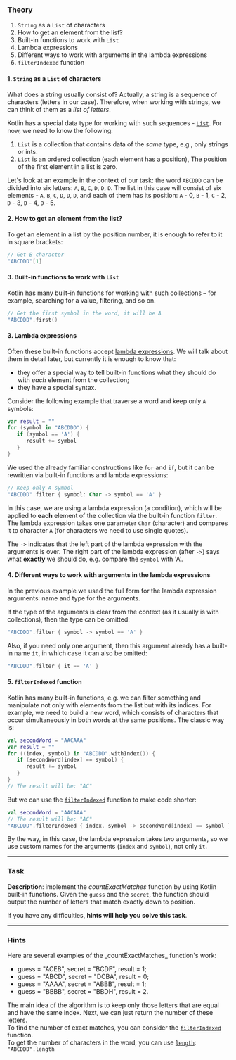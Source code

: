 ### Theory

1. `String` as a `List` of characters
2. How to get an element from the list?
3. Built-in functions to work with `List`
4. Lambda expressions
5. Different ways to work with arguments in the lambda expressions
6. `filterIndexed` function

#### 1. `String` as a `List` of characters

What does a string usually consist of?
Actually, a string is a sequence of characters (letters in our case).
Therefore, when working with strings, we can think of them as a _list of letters_.

Kotlin has a special data type for working with such sequences - [`List`](https://kotlinlang.org/api/latest/jvm/stdlib/kotlin.collections/-list/).
For now, we need to know the following:
1) `List` is a collection that contains data of the _same_ type, e.g., only strings or ints.
3) `List` is an ordered collection (each element has a position),
   The position of the first element in a list is zero.

Let's look at an example in the context of our task:
the word `ABCDDD` can be divided into six letters: `A`, `B`, `C`, `D`, `D`, `D`.
The list in this case will consist of six elements - `A`, `B`, `C`, `D`, `D`, `D`,
and each of them has its position: `A` - 0, `B` - 1, `C` - 2, `D` - 3, `D` - 4, `D` - 5.

#### 2. How to get an element from the list?

To get an element in a list by the position number,
it is enough to refer to it in square brackets:
```kotlin
// Get B character
"ABCDDD"[1]
```

#### 3. Built-in functions to work with `List`

Kotlin has many built-in functions for working with such collections –
for example, searching for a value, filtering, and so on.
```kotlin
// Get the first symbol in the word, it will be A
"ABCDDD".first()
```

#### 3. Lambda expressions

Often these built-in functions accept [lambda expressions](https://kotlinlang.org/docs/lambdas.html#lambda-expressions-and-anonymous-functions).
We will talk about them in detail later, but currently it is enough to know that:
- they offer a special way to tell built-in functions what they should do with _each_ 
element from the collection;
- they have a special syntax.

Consider the following example that traverse a word and keep only `A` symbols:
```kotlin
var result = ""
for (symbol in "ABCDDD") {
   if (symbol == 'A') {
      result += symbol
   }
}
```

We used the already familiar constructions like `for` and `if`, but it can be rewritten via built-in functions and lambda expressions:

```kotlin
// Keep only A symbol
"ABCDDD".filter { symbol: Char -> symbol == 'A' }
```
In this case, we are using a lambda expression (a condition), 
which will be applied to **each** element of the collection via the built-in function `filter`.
The lambda expression takes one parameter `Char` (character) and compares it to character `A` 
(for characters we need to use single quotes).

The `->` indicates that the left part of the lambda expression with the arguments is over.
The right part of the lambda expression (after `->`) says what **exactly** we should do, e.g. compare the `symbol` with 'A'.

#### 4. Different ways to work with arguments in the lambda expressions

In the previous example we used the full form for the lambda expression arguments: name and type for the arguments.

If the type of the arguments is clear from the context (as it usually is with collections), 
then the type can be omitted:
```kotlin
"ABCDDD".filter { symbol -> symbol == 'A' }
```

Also, if you need only one argument,
then this argument already has a built-in name `it`, in which case it can also be omitted:
```kotlin
"ABCDDD".filter { it == 'A' }
```

#### 5. `filterIndexed` function

Kotlin has many built-in functions, e.g. we can filter something and manipulate not only with elements from the list but with its indices.
For example, we need to build a new word, which consists of characters that occur simultaneously in both words at the same positions.
The classic way is:
```kotlin
val secondWord = "AACAAA"
var result = ""
for ((index, symbol) in "ABCDDD".withIndex()) {
   if (secondWord[index] == symbol) {
      result += symbol
   }
}
// The result will be: "AC"
```

But we can use the [`filterIndexed`](https://kotlinlang.org/api/latest/jvm/stdlib/kotlin.collections/filter-indexed.html) function to make code shorter:
```kotlin
val secondWord = "AACAAA"
// The result will be: "AC"
"ABCDDD".filterIndexed { index, symbol -> secondWord[index] == symbol }
```

By the way, in this case, the lambda expression takes two arguments, so we use custom names for the arguments (`index` and `symbol`), not only `it`.

___

### Task

**Description**: implement the _countExactMatches_ function by using Kotlin built-in functions. Given the `guess` and the `secret`, the function should output the number of letters that match exactly down to position.

If you have any difficulties, **hints will help you solve this task**.

----

### Hints

<div class="Hint">
Here are several examples of the _countExactMatches_ function's work:

- guess = "ACEB", secret = "BCDF", result = 1;
- guess = "ABCD", secret = "DCBA", result = 0;
- guess = "AAAA", secret = "ABBB", result = 1;
- guess = "BBBB", secret = "BBDH", result = 2.
</div>

<div class="Hint">
The main idea of the algorithm is to keep only those letters that are equal and have the same index. 
Next, we can just return the number of these letters.
</div>

<div class="Hint">
To find the number of exact matches, you can consider the <a href="https://kotlinlang.org/api/latest/jvm/stdlib/kotlin.text/filter-indexed.html"><code>filterIndexed</code></a> function.
</div>

<div class="Hint">
To get the number of characters in the word, you can use <a href="https://kotlinlang.org/api/latest/jvm/stdlib/kotlin/-string/length.html#length"><code>length</code></a>:
<code>"ABCDDD".length</code>  
</div>
